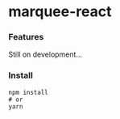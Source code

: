 # marquee-react

 
### Features

Still on development...

### Install
```
npm install
# or
yarn
```
